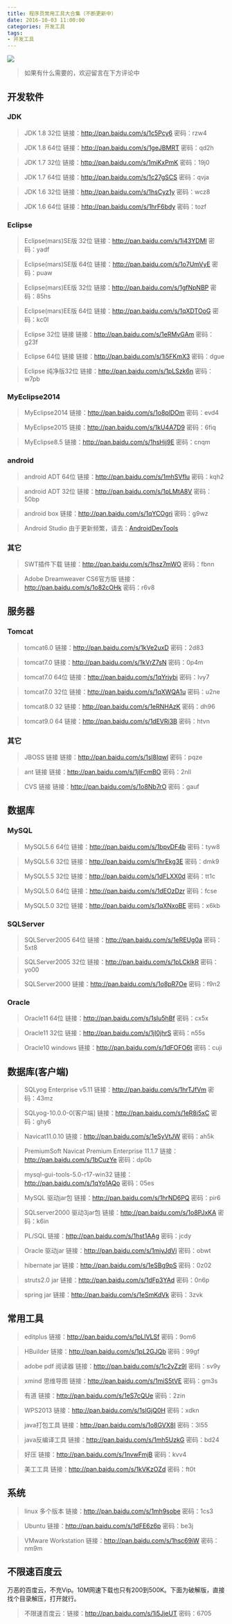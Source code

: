 ```yaml
---
title: 程序员常用工具大合集（不断更新中）
date: 2016-10-03 11:00:00
categories: 开发工具
tags:
- 开发工具
---
```


<img src="http://odlhbbkmh.bkt.clouddn.com/16-10-2/94935807.jpg"/>

<blockquote class="blockquote-center">如果有什么需要的，欢迎留言在下方评论中</blockquote>

<!--more-->


## 开发软件

### JDK

> JDK 1.8 32位 链接：http://pan.baidu.com/s/1c5Pcy6 密码：rzw4

> JDK 1.8 64位 链接：http://pan.baidu.com/s/1geJBMRT 密码：qd2h

> JDK 1.7 32位 链接：http://pan.baidu.com/s/1miKxPmK 密码：19j0

> JDK 1.7 64位 链接：http://pan.baidu.com/s/1c27gSCS 密码：qvja

> JDK 1.6 32位 链接：http://pan.baidu.com/s/1hsCyz1y 密码：wcz8

> JDK 1.6 64位 链接：http://pan.baidu.com/s/1hrF6bdy 密码：tozf

### Eclipse

> Eclipse(mars)SE版 32位 链接：http://pan.baidu.com/s/1i43YDMl 密码：yadf

> Eclipse(mars)SE版 64位 链接：http://pan.baidu.com/s/1o7UmVyE 密码：puaw

> Eclipse(mars)EE版 32位 链接：http://pan.baidu.com/s/1gfNpNBP 密码：85hs

> Eclipse(mars)EE版 64位 链接：http://pan.baidu.com/s/1qXDTOoG 密码：kc0l

> Eclipse 32位 链接 链接：http://pan.baidu.com/s/1eRMvGAm 密码：g23f

> Eclipse 64位 链接 链接：http://pan.baidu.com/s/1i5FKmX3 密码：dgue

> Eclipse 纯净版32位 链接：http://pan.baidu.com/s/1pLSzk6n 密码：w7pb

###  MyEclipse2014

> MyEclipse2014 链接：http://pan.baidu.com/s/1o8plDOm 密码：evd4

> MyEclipse2015 链接：http://pan.baidu.com/s/1kU4A7D9 密码：6fiq

> MyEclipse8.5 链接：http://pan.baidu.com/s/1hsHij9E 密码：cnqm

### android

> android ADT 64位 链接：http://pan.baidu.com/s/1mhSVflu 密码：kqh2

> android ADT 32位 链接：http://pan.baidu.com/s/1pLMtA8V 密码：50bp

> android box 链接：http://pan.baidu.com/s/1qYCOgri 密码：g9wz

> Android Studio 由于更新频繁，请去：[AndroidDevTools](http://www.androiddevtools.cn/)

### 其它

> SWT插件下载 链接：http://pan.baidu.com/s/1hsz7mWO 密码：fbnn

> Adobe Dreamweaver CS6官方版 链接：http://pan.baidu.com/s/1o82cOHk 密码：r6v8


## 服务器

### Tomcat

> tomcat6.0 链接：http://pan.baidu.com/s/1kVe2uxD 密码：2d83

> tomcat7.0 链接：http://pan.baidu.com/s/1kVrZ7sN 密码：0p4m

> tomcat7.0 64位 链接：http://pan.baidu.com/s/1qYrjybi 密码：lvy7

> tomcat7.0 32位 链接：http://pan.baidu.com/s/1qXWQA1u 密码：u2ne

> tomcat8.0 32 链接：http://pan.baidu.com/s/1eRNHAzK 密码：dh96

> tomcat9.0 64 链接：http://pan.baidu.com/s/1dEVRi3B 密码：htvn

### 其它

> JBOSS 链接 链接：http://pan.baidu.com/s/1sl8Iqwl 密码：pqze

> ant 链接 链接：http://pan.baidu.com/s/1jIFcmBO 密码：2nll

> CVS 链接 链接：http://pan.baidu.com/s/1o8Nb7rO 密码：gauf


## 数据库

### MySQL

> MySQL5.6 64位 链接：http://pan.baidu.com/s/1bpvDF4b 密码：tyw8

> MySQL5.6 32位 链接：http://pan.baidu.com/s/1hrEkg3E 密码：dmk9

> MySQL5.5 32位 链接：http://pan.baidu.com/s/1dFLXX0d 密码：tt1c

> MySQL5.0 64位 链接：http://pan.baidu.com/s/1dEOzDzr 密码：fcse

> MySQL5.0 32位 链接：http://pan.baidu.com/s/1qXNxoBE 密码：x6kb

### SQLServer

> SQLServer2005 64位 链接：http://pan.baidu.com/s/1eREUg0a 密码：5xt8

> SQLServer2005 32位 链接：http://pan.baidu.com/s/1pLCklkR 密码：yo00

> SQLServer2000 链接：http://pan.baidu.com/s/1o8pR7Oe 密码：f9n2

### Oracle

> Oracle11 64位 链接：http://pan.baidu.com/s/1slu5hBf 密码：cx5x

> Oracle11 32位 链接：http://pan.baidu.com/s/1jI0jhrS 密码：n55s

> Oracle10 windows 链接：http://pan.baidu.com/s/1dFOFO6t 密码：cuji


## 数据库(客户端)

> SQLyog Enterprise v5.11 链接：http://pan.baidu.com/s/1hrTJfVm 密码：43mz

> SQLyog-10.0.0-0[客户端] 链接：http://pan.baidu.com/s/1eR8i5xC 密码：ghy6

> Navicat11.0.10 链接：http://pan.baidu.com/s/1eSyVtJW 密码：ah5k

> PremiumSoft Navicat Premium Enterprise 11.1.7 链接：http://pan.baidu.com/s/1bCuzYe 密码：dp0b

> mysql-gui-tools-5.0-r17-win32 链接：http://pan.baidu.com/s/1qYo1AQo 密码：05es

> MySQL 驱动jar包 链接：http://pan.baidu.com/s/1hrND6PQ 密码：pir6

> SQLserver2000 驱动3jar包 链接：http://pan.baidu.com/s/1o8PJxKA 密码：k6in

> PL/SQL 链接：http://pan.baidu.com/s/1hst1AAg 密码：jcdy

> Oracle 驱动jar 链接：http://pan.baidu.com/s/1miyJdVi 密码：obwt

> hibernate jar 链接：http://pan.baidu.com/s/1eSBg9pS 密码：0z02

> struts2.0 jar 链接：http://pan.baidu.com/s/1dFp3YAd 密码：0n6p

> spring jar 链接：http://pan.baidu.com/s/1eSmKdVk 密码：3zvk


## 常用工具

> editplus 链接：http://pan.baidu.com/s/1pLIVLSf 密码：9om6

> HBuilder 链接：http://pan.baidu.com/s/1pL2GJQb 密码：99gf

> adobe pdf 阅读器 链接：http://pan.baidu.com/s/1c2yZz9I 密码：sv9y

> xmind 思维导图 链接：http://pan.baidu.com/s/1miS5tVE 密码：gm3s

> 有道 链接：http://pan.baidu.com/s/1eS7cQUe 密码：2zin

> WPS2013 链接：http://pan.baidu.com/s/1slGjQ0H 密码：xdkn

> java打包工具 链接：http://pan.baidu.com/s/1o8GVX8I 密码：3l55

> java反编译工具 链接：http://pan.baidu.com/s/1mh5UzkG 密码：bd24

> 好压 链接：http://pan.baidu.com/s/1nvwFmjB 密码：kvv4

> 美工工具 链接：http://pan.baidu.com/s/1kVKzOZd 密码：ft0t

## 系统

> linux 多个版本 链接：http://pan.baidu.com/s/1mh9sobe 密码：1cs3

> Ubuntu 链接：http://pan.baidu.com/s/1dFE6z6p 密码：be3j

> VMware Workstation 链接：http://pan.baidu.com/s/1hsc69iW 密码：nm9m

## 不限速百度云

万恶的百度云，不充Vip。10M网速下载也只有200到500K。下面为破解版，直接找个目录解压，打开就行。

> 不限速百度云：链接：http://pan.baidu.com/s/1i5JieUT 密码：6705


